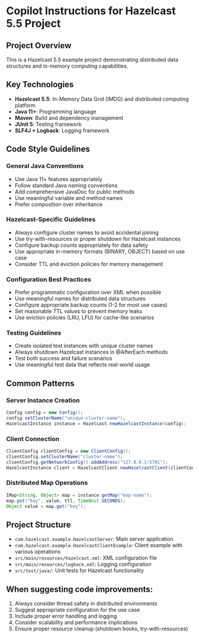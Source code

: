# Copilot Instructions for Hazelcast 5.5 Project

<!-- Use this file to provide workspace-specific custom instructions to Copilot. For more details, visit https://code.visualstudio.com/docs/copilot/copilot-customization#_use-a-githubcopilotinstructionsmd-file -->

## Project Overview
This is a Hazelcast 5.5 example project demonstrating distributed data structures and in-memory computing capabilities.

## Key Technologies
- **Hazelcast 5.5**: In-Memory Data Grid (IMDG) and distributed computing platform
- **Java 11+**: Programming language
- **Maven**: Build and dependency management
- **JUnit 5**: Testing framework
- **SLF4J + Logback**: Logging framework

## Code Style Guidelines

### General Java Conventions
- Use Java 11+ features appropriately
- Follow standard Java naming conventions
- Add comprehensive JavaDoc for public methods
- Use meaningful variable and method names
- Prefer composition over inheritance

### Hazelcast-Specific Guidelines
- Always configure cluster names to avoid accidental joining
- Use try-with-resources or proper shutdown for Hazelcast instances
- Configure backup counts appropriately for data safety
- Use appropriate in-memory formats (BINARY, OBJECT) based on use case
- Consider TTL and eviction policies for memory management

### Configuration Best Practices
- Prefer programmatic configuration over XML when possible
- Use meaningful names for distributed data structures
- Configure appropriate backup counts (1-2 for most use cases)
- Set reasonable TTL values to prevent memory leaks
- Use eviction policies (LRU, LFU) for cache-like scenarios

### Testing Guidelines
- Create isolated test instances with unique cluster names
- Always shutdown Hazelcast instances in @AfterEach methods
- Test both success and failure scenarios
- Use meaningful test data that reflects real-world usage

## Common Patterns

### Server Instance Creation
```java
Config config = new Config();
config.setClusterName("unique-cluster-name");
HazelcastInstance instance = Hazelcast.newHazelcastInstance(config);
```

### Client Connection
```java
ClientConfig clientConfig = new ClientConfig();
clientConfig.setClusterName("cluster-name");
clientConfig.getNetworkConfig().addAddress("127.0.0.1:5701");
HazelcastInstance client = HazelcastClient.newHazelcastClient(clientConfig);
```

### Distributed Map Operations
```java
IMap<String, Object> map = instance.getMap("map-name");
map.put("key", value, ttl, TimeUnit.SECONDS);
Object value = map.get("key");
```

## Project Structure
- `com.hazelcast.example.HazelcastServer`: Main server application
- `com.hazelcast.example.HazelcastClientExample`: Client example with various operations
- `src/main/resources/hazelcast.xml`: XML configuration file
- `src/main/resources/logback.xml`: Logging configuration
- `src/test/java/`: Unit tests for Hazelcast functionality

## When suggesting code improvements:
1. Always consider thread safety in distributed environments
2. Suggest appropriate configuration for the use case
3. Include proper error handling and logging
4. Consider scalability and performance implications
5. Ensure proper resource cleanup (shutdown hooks, try-with-resources)
